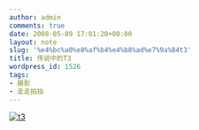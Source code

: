 ```yaml
---
author: admin
comments: true
date: 2008-05-09 17:01:20+00:00
layout: note
slug: '%e4%bc%a0%e8%af%b4%e4%b8%ad%e7%9a%84t3'
title: 传说中的T3
wordpress_id: 1526
tags:
- 摄影
- 走走拍拍
---
```


[![t3](http://pic.yupoo.com/ctb.my/22447587f5fd/medium.jpg)](http://www.yupoo.com/photos/view?id=ff80808119ce872a0119ce942274013a)
